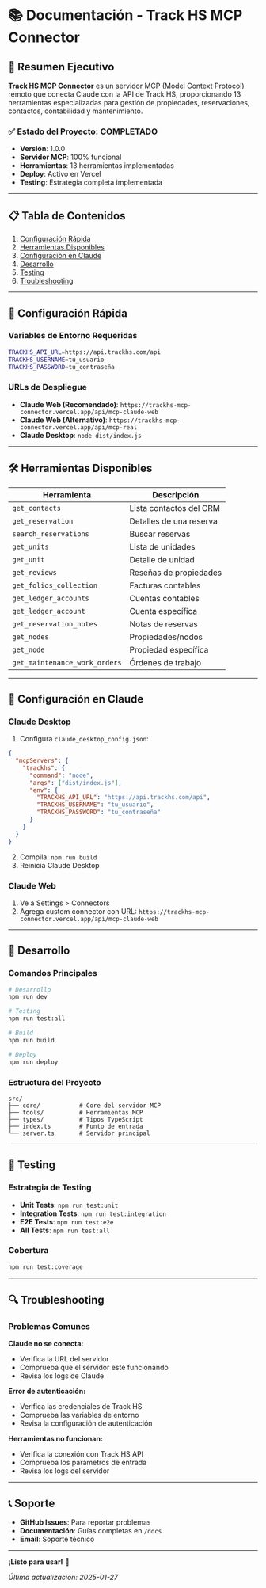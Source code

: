 # 📚 Documentación - Track HS MCP Connector

## 🎯 Resumen Ejecutivo

**Track HS MCP Connector** es un servidor MCP (Model Context Protocol) remoto que conecta Claude con la API de Track HS, proporcionando 13 herramientas especializadas para gestión de propiedades, reservaciones, contactos, contabilidad y mantenimiento.

### **✅ Estado del Proyecto: COMPLETADO**
- **Versión**: 1.0.0
- **Servidor MCP**: 100% funcional
- **Herramientas**: 13 herramientas implementadas
- **Deploy**: Activo en Vercel
- **Testing**: Estrategia completa implementada

---

## 📋 Tabla de Contenidos

1. [Configuración Rápida](#-configuración-rápida)
2. [Herramientas Disponibles](#-herramientas-disponibles)
3. [Configuración en Claude](#-configuración-en-claude)
4. [Desarrollo](#-desarrollo)
5. [Testing](#-testing)
6. [Troubleshooting](#-troubleshooting)

---

## 🚀 Configuración Rápida

### **Variables de Entorno Requeridas**
```bash
TRACKHS_API_URL=https://api.trackhs.com/api
TRACKHS_USERNAME=tu_usuario
TRACKHS_PASSWORD=tu_contraseña
```

### **URLs de Despliegue**
- **Claude Web (Recomendado)**: `https://trackhs-mcp-connector.vercel.app/api/mcp-claude-web`
- **Claude Web (Alternativo)**: `https://trackhs-mcp-connector.vercel.app/api/mcp-real`
- **Claude Desktop**: `node dist/index.js`

---

## 🛠️ Herramientas Disponibles

| Herramienta | Descripción |
|-------------|-------------|
| `get_contacts` | Lista contactos del CRM |
| `get_reservation` | Detalles de una reserva |
| `search_reservations` | Buscar reservas |
| `get_units` | Lista de unidades |
| `get_unit` | Detalle de unidad |
| `get_reviews` | Reseñas de propiedades |
| `get_folios_collection` | Facturas contables |
| `get_ledger_accounts` | Cuentas contables |
| `get_ledger_account` | Cuenta específica |
| `get_reservation_notes` | Notas de reservas |
| `get_nodes` | Propiedades/nodos |
| `get_node` | Propiedad específica |
| `get_maintenance_work_orders` | Órdenes de trabajo |

---

## 🤖 Configuración en Claude

### **Claude Desktop**
1. Configura `claude_desktop_config.json`:
```json
{
  "mcpServers": {
    "trackhs": {
      "command": "node",
      "args": ["dist/index.js"],
      "env": {
        "TRACKHS_API_URL": "https://api.trackhs.com/api",
        "TRACKHS_USERNAME": "tu_usuario",
        "TRACKHS_PASSWORD": "tu_contraseña"
      }
    }
  }
}
```

2. Compila: `npm run build`
3. Reinicia Claude Desktop

### **Claude Web**
1. Ve a Settings > Connectors
2. Agrega custom connector con URL: `https://trackhs-mcp-connector.vercel.app/api/mcp-claude-web`

---

## 🔧 Desarrollo

### **Comandos Principales**
```bash
# Desarrollo
npm run dev

# Testing
npm run test:all

# Build
npm run build

# Deploy
npm run deploy
```

### **Estructura del Proyecto**
```
src/
├── core/           # Core del servidor MCP
├── tools/          # Herramientas MCP
├── types/          # Tipos TypeScript
├── index.ts        # Punto de entrada
└── server.ts       # Servidor principal
```

---

## 🧪 Testing

### **Estrategia de Testing**
- **Unit Tests**: `npm run test:unit`
- **Integration Tests**: `npm run test:integration`
- **E2E Tests**: `npm run test:e2e`
- **All Tests**: `npm run test:all`

### **Cobertura**
```bash
npm run test:coverage
```

---

## 🔍 Troubleshooting

### **Problemas Comunes**

**Claude no se conecta:**
- Verifica la URL del servidor
- Comprueba que el servidor esté funcionando
- Revisa los logs de Claude

**Error de autenticación:**
- Verifica las credenciales de Track HS
- Comprueba las variables de entorno
- Revisa la configuración de autenticación

**Herramientas no funcionan:**
- Verifica la conexión con Track HS API
- Comprueba los parámetros de entrada
- Revisa los logs del servidor

---

## 📞 Soporte

- **GitHub Issues**: Para reportar problemas
- **Documentación**: Guías completas en `/docs`
- **Email**: Soporte técnico

---

**¡Listo para usar!** 🎉

*Última actualización: 2025-01-27*